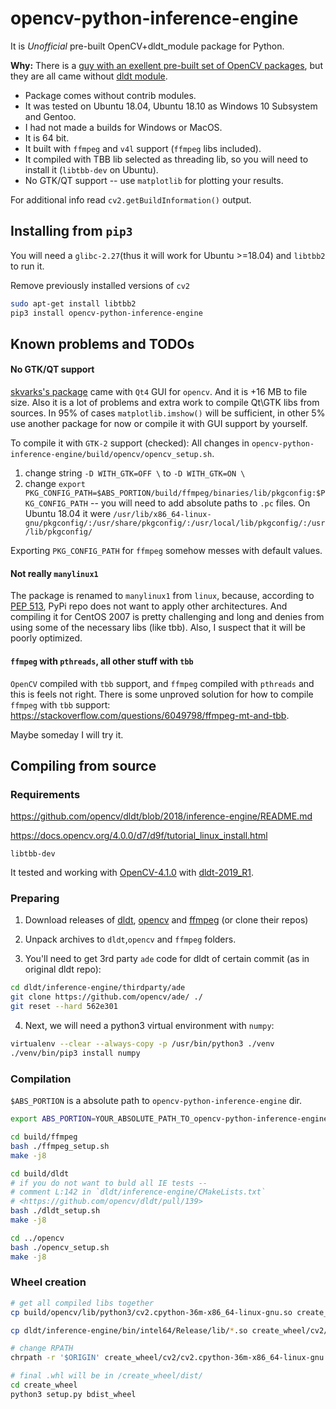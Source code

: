 # opencv-python-inference-engine

It is *Unofficial* pre-built OpenCV+dldt_module package for Python.

**Why:**
There is a [guy with an exellent pre-built set of OpenCV packages](https://github.com/skvark/opencv-python), but they are all came without [dldt module](https://github.com/opencv/dldt).

+ Package comes without contrib modules.
+ It was tested on Ubuntu 18.04, Ubuntu 18.10 as Windows 10 Subsystem and Gentoo.
+ I had not made a builds for Windows or MacOS.
+ It is 64 bit.
+ It built with `ffmpeg` and `v4l` support (`ffmpeg` libs included).
+ It compiled with TBB lib selected as threading lib, so you will need to install it (`libtbb-dev` on Ubuntu).
+ No GTK/QT support -- use `matplotlib` for plotting your results.

For additional info read `cv2.getBuildInformation()` output.

## Installing from `pip3`

You will need a `glibc-2.27`(thus it will work for Ubuntu >=18.04) and `libtbb2` to run it.

Remove previously installed versions of `cv2`

```bash
sudo apt-get install libtbb2
pip3 install opencv-python-inference-engine
```

## Known problems and TODOs

#### No GTK/QT support

[skvarks's package](https://github.com/skvark/opencv-python) came with `Qt4` GUI for `opencv`.
And it is +16 MB to file size.
Also it is a lot of problems and extra work to compile Qt\GTK libs from sources.
In 95% of cases `matplotlib.imshow()` will be sufficient, in other 5% use another package for now or compile it with GUI
support by yourself.

To compile it with `GTK-2` support (checked):
All changes in `opencv-python-inference-engine/build/opencv/opencv_setup.sh`.

1. change string `-D WITH_GTK=OFF \`  to `-D WITH_GTK=ON \`
2. change `export PKG_CONFIG_PATH=$ABS_PORTION/build/ffmpeg/binaries/lib/pkgconfig:$PKG_CONFIG_PATH` -- you will need to
   add absolute paths to `.pc` files. On Ubuntu 18.04 it were
   `/usr/lib/x86_64-linux-gnu/pkgconfig/:/usr/share/pkgconfig/:/usr/local/lib/pkgconfig/:/usr/lib/pkgconfig/`

Exporting `PKG_CONFIG_PATH` for `ffmpeg` somehow messes with default values.

#### Not really `manylinux1`

The package is renamed to `manylinux1` from `linux`, because, according to [PEP 513](https://www.python.org/dev/peps/pep-0513/), PyPi repo does not want to apply other architectures.
And compiling it for CentOS 2007 is pretty challenging and long and denies from using some of the necessary libs (like tbb).
Also, I suspect that it will be poorly optimized.

#### `ffmpeg` with `pthreads`, all other stuff with `tbb`

`OpenCV` compiled with `tbb` support, and `ffmpeg` compiled with `pthreads` and this is feels not right.
There is some unproved solution for how to compile `ffmpeg` with `tbb` support:
<https://stackoverflow.com/questions/6049798/ffmpeg-mt-and-tbb>.

Maybe someday I will try it.


## Compiling from source

### Requirements

<https://github.com/opencv/dldt/blob/2018/inference-engine/README.md>

<https://docs.opencv.org/4.0.0/d7/d9f/tutorial_linux_install.html>

`libtbb-dev`

It tested and working with [OpenCV-4.1.0](https://github.com/opencv/opencv/releases) with [dldt-2019_R1](https://github.com/opencv/dldt/releases).

### Preparing

1. Download releases of [dldt](https://github.com/opencv/dldt/releases), [opencv](https://github.com/opencv/opencv/releases) and [ffmpeg](https://github.com/FFmpeg/FFmpeg/releases) (or clone their repos)
2. Unpack archives to `dldt`,`opencv` and `ffmpeg` folders.

3. You'll need to get 3rd party `ade` code for dldt of certain commit (as in original dldt repo):

```bash
cd dldt/inference-engine/thirdparty/ade
git clone https://github.com/opencv/ade/ ./
git reset --hard 562e301
```

4. Next, we will need a python3 virtual environment with `numpy`:

```bash
virtualenv --clear --always-copy -p /usr/bin/python3 ./venv
./venv/bin/pip3 install numpy
```

### Compilation

`$ABS_PORTION` is a absolute path to `opencv-python-inference-engine` dir.

```bash
export ABS_PORTION=YOUR_ABSOLUTE_PATH_TO_opencv-python-inference-engine_dir

cd build/ffmpeg
bash ./ffmpeg_setup.sh
make -j8

cd build/dldt
# if you do not want to buld all IE tests --
# comment L:142 in `dldt/inference-engine/CMakeLists.txt`
# <https://github.com/opencv/dldt/pull/139>
bash ./dldt_setup.sh
make -j8

cd ../opencv
bash ./opencv_setup.sh
make -j8
```

### Wheel creation

```bash
# get all compiled libs together
cp build/opencv/lib/python3/cv2.cpython-36m-x86_64-linux-gnu.so create_wheel/cv2/

cp dldt/inference-engine/bin/intel64/Release/lib/*.so create_wheel/cv2/

# change RPATH
chrpath -r '$ORIGIN' create_wheel/cv2/cv2.cpython-36m-x86_64-linux-gnu.so 

# final .whl will be in /create_wheel/dist/
cd create_wheel
python3 setup.py bdist_wheel
```
